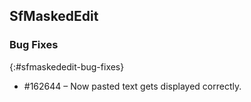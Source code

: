 ## SfMaskedEdit

### Bug Fixes
{:#sfmaskededit-bug-fixes} 

* \#162644 – Now pasted text gets displayed correctly.